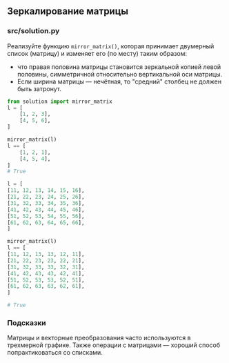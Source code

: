 ## Зеркалирование матрицы

### src/solution.py

Реализуйте функцию `mirror_matrix()`, которая принимает двумерный список (матрицу) и изменяет его (по месту) таким образом:

- что правая половина матрицы становится зеркальной копией левой половины, симметричной относительно вертикальной оси матрицы.
- Если ширина матрицы — нечётная, то "средний" столбец не должен быть затронут.

```python
from solution import mirror_matrix
l = [
    [1, 2, 3],
    [4, 5, 6],
]

mirror_matrix(l)
l == [
    [1, 2, 1],
    [4, 5, 4],
]
# True
```

```python
l = [
[11, 12, 13, 14, 15, 16],
[21, 22, 23, 24, 25, 26],
[31, 32, 33, 34, 35, 36],
[41, 42, 43, 44, 45, 46],
[51, 52, 53, 54, 55, 56],
[61, 62, 63, 64, 65, 66],
]

mirror_matrix(l)
l == [
[11, 12, 13, 13, 12, 11],
[21, 22, 23, 23, 22, 21],
[31, 32, 33, 33, 32, 31],
[41, 42, 43, 43, 42, 41],
[51, 52, 53, 53, 52, 51],
[61, 62, 63, 63, 62, 61],
]

# True
```

### Подсказки

Матрицы и векторные преобразования часто используются в трехмерной графике. Также операции с матрицами — хороший способ попрактиковаться со списками.
